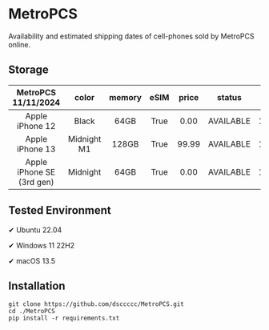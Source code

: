 # MetroPCS
Availability and estimated shipping dates of cell-phones sold by MetroPCS online.
## Storage
|MetroPCS 11/11/2024|color|memory|eSIM|price|status|shipping from|shipping to|
|:--:|:--:|:--:|:--:|:--:|:--:|:--:|:--:|
|Apple iPhone 12|Black|64GB|True|0.00|AVAILABLE|11/11/2024|11/14/2024|
|Apple iPhone 13|Midnight M1|128GB|True|99.99|AVAILABLE|11/11/2024|11/14/2024|
|Apple iPhone SE (3rd gen)|Midnight|64GB|True|0.00|AVAILABLE|11/11/2024|11/14/2024|

## Tested Environment
✔ Ubuntu 22.04

✔ Windows 11 22H2

✔ macOS 13.5
## Installation
```
git clone https://github.com/dsccccc/MetroPCS.git
cd ./MetroPCS
pip install -r requirements.txt
```
